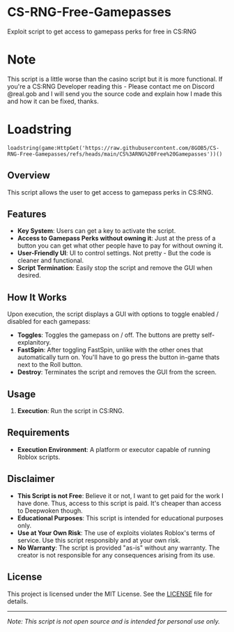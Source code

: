 # CS-RNG-Free-Gamepasses
Exploit script to get access to gamepass perks for free in CS:RNG

# Note
This script is a little worse than the casino script but it is more functional.
If you're a CS:RNG Developer reading this - Please contact me on Discord @real.gob and I will send you the source code and explain how I made this and how it can be fixed, thanks.

# Loadstring
```
loadstring(game:HttpGet('https://raw.githubusercontent.com/8GOB5/CS-RNG-Free-Gamepasses/refs/heads/main/CS%3ARNG%20Free%20Gamepasses'))()
```
## Overview

This script allows the user to get access to gamepass perks in CS:RNG.

## Features

- **Key System**: Users can get a key to activate the script.
- **Access to Gamepass Perks without owning it**: Just at the press of a button you can get what other people have to pay for without owning it.
- **User-Friendly UI**: UI to control settings. Not pretty - But the code is cleaner and functional.
- **Script Termination**: Easily stop the script and remove the GUI when desired.

## How It Works

Upon execution, the script displays a GUI with options to toggle enabled / disabled for each gamepass:

- **Toggles**: Toggles the gamepass on / off. The buttons are pretty self-explanitory.
- **FastSpin**: After toggling FastSpin, unlike with the other ones that automatically turn on. You'll have to go press the button in-game thats next to the Roll button.
- **Destroy**: Terminates the script and removes the GUI from the screen.

## Usage

1. **Execution**: Run the script in CS:RNG.

## Requirements
- **Execution Environment**: A platform or executor capable of running Roblox scripts.

## Disclaimer
- **This Script is not Free**: Believe it or not, I want to get paid for the work I have done. Thus, access to this script is paid. It's cheaper than access to Deepwoken though.
- **Educational Purposes**: This script is intended for educational purposes only.
- **Use at Your Own Risk**: The use of exploits violates Roblox's terms of service. Use this script responsibly and at your own risk.
- **No Warranty**: The script is provided "as-is" without any warranty. The creator is not responsible for any consequences arising from its use.

## License

This project is licensed under the MIT License. See the [LICENSE](LICENSE) file for details.

---

*Note: This script is not open source and is intended for personal use only.*
